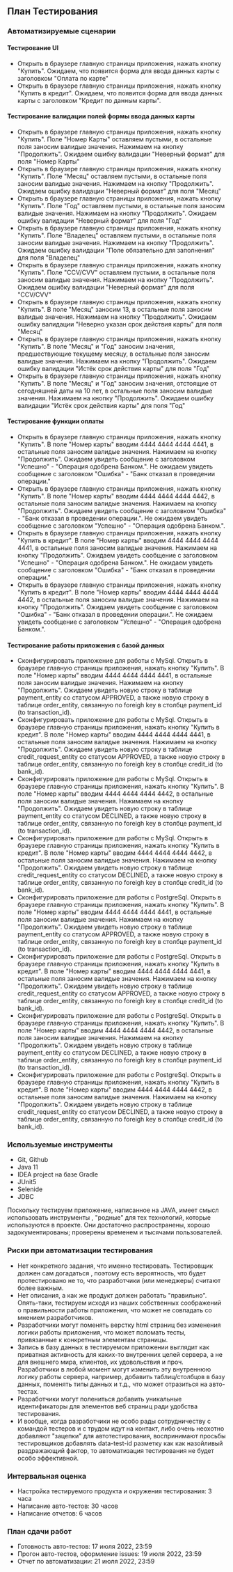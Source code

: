 ##  План Тестирования
### Автоматизируемые сценарии
#### Тестирование UI
* Открыть в браузере главную страницы приложения, нажать кнопку "Купить". Ожидаем, что появится форма для ввода данных карты с заголовком "Оплата по карте"
* Открыть в браузере главную страницы приложения, нажать кнопку "Купить в кредит". Ожидаем, что появится форма для ввода данных карты с заголовком "Кредит по данным карты".
#### Тестирование валидации полей формы ввода данных карты
* Открыть в браузере главную страницы приложения, нажать кнопку "Купить". Поле "Номер Карты" оставляем пустыми, в остальные поля заносим валидые значения. Нажимаем на кнопку "Продолжить". Ожидаем ошибку валидации "Неверный формат" для поля "Номер Карты"
* Открыть в браузере главную страницы приложения, нажать кнопку "Купить". Поле "Месяц" оставляем пустыми, в остальные поля заносим валидые значения. Нажимаем на кнопку "Продолжить". Ожидаем ошибку валидации "Неверный формат" для поля "Месяц"
* Открыть в браузере главную страницы приложения, нажать кнопку "Купить". Поле "Год" оставляем пустыми, в остальные поля заносим валидые значения. Нажимаем на кнопку "Продолжить". Ожидаем ошибку валидации "Неверный формат" для поля "Год"
* Открыть в браузере главную страницы приложения, нажать кнопку "Купить". Поле "Владелец" оставляем пустыми, в остальные поля заносим валидые значения. Нажимаем на кнопку "Продолжить". Ожидаем ошибку валидации "Поле обязательно для заполнения" для поля "Владелец"
* Открыть в браузере главную страницы приложения, нажать кнопку "Купить". Поле "CCV/CVV" оставляем пустыми, в остальные поля заносим валидые значения. Нажимаем на кнопку "Продолжить". Ожидаем ошибку валидации "Неверный формат" для поля "CCV/CVV"
* Открыть в браузере главную страницы приложения, нажать кнопку "Купить". В поле "Месяц" заносим 13, в остальные поля заносим валидые значения. Нажимаем на кнопку "Продолжить". Ожидаем ошибку валидации "Неверно указан срок действия карты" для поля "Месяц"
* Открыть в браузере главную страницы приложения, нажать кнопку "Купить". В поле "Месяц" и "Год" заносим значения, предшествующие текущему месяцу, в остальные поля заносим валидые значения. Нажимаем на кнопку "Продолжить". Ожидаем ошибку валидации "Истёк срок действия карты" для поля "Год"
* Открыть в браузере главную страницы приложения, нажать кнопку "Купить". В поле "Месяц" и "Год" заносим значения, отстоящие от сегодняшней даты на 10 лет, в остальные поля заносим валидые значения. Нажимаем на кнопку "Продолжить". Ожидаем ошибку валидации "Истёк срок действия карты" для поля "Год"

 #### Тестирование функции оплаты
* Открыть в браузере главную страницы приложения, нажать кнопку "Купить". В поле "Номер карты" вводим 4444 4444 4444 4441, в остальные поля заносим валидые значения. Нажимаем на кнопку "Продолжить". Ожидаем увидеть сообщение с заголовком "Успешно" - "Операция одобрена Банком.". Не ожидаем увидеть сообщение с заголовком "Ошибка" - "Банк отказал в проведении операции." 
* Открыть в браузере главную страницы приложения, нажать кнопку "Купить". В поле "Номер карты" вводим 4444 4444 4444 4442, в остальные поля заносим валидые значения. Нажимаем на кнопку "Продолжить". Ожидаем увидеть сообщение с заголовком "Ошибка" - "Банк отказал в проведении операции.". Не ожидаем увидеть сообщение с заголовком "Успешно" - "Операция одобрена Банком.".  
* Открыть в браузере главную страницы приложения, нажать кнопку "Купить в кредит". В поле "Номер карты" вводим 4444 4444 4444 4441, в остальные поля заносим валидые значения. Нажимаем на кнопку "Продолжить". Ожидаем увидеть сообщение с заголовком "Успешно" - "Операция одобрена Банком.". Не ожидаем увидеть сообщение с заголовком "Ошибка" - "Банк отказал в проведении операции."
* Открыть в браузере главную страницы приложения, нажать кнопку "Купить в кредит". В поле "Номер карты" вводим 4444 4444 4444 4442, в остальные поля заносим валидые значения. Нажимаем на кнопку "Продолжить". Ожидаем увидеть сообщение с заголовком "Ошибка" - "Банк отказал в проведении операции.". Не ожидаем увидеть сообщение с заголовком "Успешно" - "Операция одобрена Банком.".  

#### Тестирование работы приложения с базой данных
* Сконфигурировать приложение для работы с MySql. Открыть в браузере главную страницы приложения, нажать кнопку "Купить". В поле "Номер карты" вводим 4444 4444 4444 4441, в остальные поля заносим валидые значения. Нажимаем на кнопку "Продолжить". Ожидаем увидеть новую строку в таблице payment_entity со статусом APPROVED, а также новую строку в таблице order_entity, связанную по foreigh key в столбце payment_id (to transaction_id).
* Сконфигурировать приложение для работы с MySql. Открыть в браузере главную страницы приложения, нажать кнопку "Купить в кредит". В поле "Номер карты" вводим 4444 4444 4444 4441, в остальные поля заносим валидые значения. Нажимаем на кнопку "Продолжить". Ожидаем увидеть новую строку в таблице credit_request_entity со статусом APPROVED, а также новую строку в таблице order_entity, связанную по foreigh key в столбце credit_id (to bank_id).
* Сконфигурировать приложение для работы с MySql. Открыть в браузере главную страницы приложения, нажать кнопку "Купить". В поле "Номер карты" вводим 4444 4444 4444 4442, в остальные поля заносим валидые значения. Нажимаем на кнопку "Продолжить". Ожидаем увидеть новую строку в таблице payment_entity со статусом DECLINED, а также новую строку в таблице order_entity, связанную по foreigh key в столбце payment_id (to transaction_id).
* Сконфигурировать приложение для работы с MySql. Открыть в браузере главную страницы приложения, нажать кнопку "Купить в кредит". В поле "Номер карты" вводим 4444 4444 4444 4442, в остальные поля заносим валидые значения. Нажимаем на кнопку "Продолжить". Ожидаем увидеть новую строку в таблице credit_request_entity со статусом DECLINED, а также новую строку в таблице order_entity, связанную по foreigh key в столбце credit_id (to bank_id).
* Сконфигурировать приложение для работы с PostgreSql. Открыть в браузере главную страницы приложения, нажать кнопку "Купить". В поле "Номер карты" вводим 4444 4444 4444 4441, в остальные поля заносим валидые значения. Нажимаем на кнопку "Продолжить". Ожидаем увидеть новую строку в таблице payment_entity со статусом APPROVED, а также новую строку в таблице order_entity, связанную по foreigh key в столбце payment_id (to transaction_id).
* Сконфигурировать приложение для работы с PostgreSql. Открыть в браузере главную страницы приложения, нажать кнопку "Купить в кредит". В поле "Номер карты" вводим 4444 4444 4444 4441, в остальные поля заносим валидые значения. Нажимаем на кнопку "Продолжить". Ожидаем увидеть новую строку в таблице credit_request_entity со статусом APPROVED, а также новую строку в таблице order_entity, связанную по foreigh key в столбце credit_id (to bank_id).
* Сконфигурировать приложение для работы с PostgreSql. Открыть в браузере главную страницы приложения, нажать кнопку "Купить". В поле "Номер карты" вводим 4444 4444 4444 4442, в остальные поля заносим валидые значения. Нажимаем на кнопку "Продолжить". Ожидаем увидеть новую строку в таблице payment_entity со статусом DECLINED, а также новую строку в таблице order_entity, связанную по foreigh key в столбце payment_id (to transaction_id).
* Сконфигурировать приложение для работы с PostgreSql. Открыть в браузере главную страницы приложения, нажать кнопку "Купить в кредит". В поле "Номер карты" вводим 4444 4444 4444 4442, в остальные поля заносим валидые значения. Нажимаем на кнопку "Продолжить". Ожидаем увидеть новую строку в таблице credit_request_entity со статусом DECLINED, а также новую строку в таблице order_entity, связанную по foreigh key в столбце credit_id (to bank_id).

### Используемые инструменты
* Git, Github
* Java 11
* IDEA project на базе Gradle
* JUnit5
* Selenide
* JDBC

Поскольку тестируем приложение, написанное на JAVA, имеет смысл использовать инструменты ,  "родные" для тех технологий, которые используются в проекте. Они достаточно распространены, хорошо задокументированы; проверены временем и тысячами пользователей.

### Риски при автоматизации тестирования
* Нет конкретного задания, что именно тестировать. Тестировщик должен сам догадаться , поэтому есть вероятность, что будет протестировано не то, что разработчики  (или менеджеры) считают более важным.
* Нет описания, а как же продукт должен работать "правильно". Опять-таки, тестируем исходя из наших собственных соображений о правильности работы приложения, что может не совпадать со мнением разработчиков.
* Разработчики могут поменять верстку html страниц без изменения логики работы приложения, что может поломать тесты, привязанные к конкретным элементам страницы.
* Запись в базу данных в тестируемом приложении выглядит как приватная активность для каких-то внутренних целей сервера, а не для внешнего мира, клиентов, их удовольствия  и проч. Разработчики в любой момент могут изменить эту внутреннюю логику работы сервера, например, добавить таблиц/столбцов в базу данных, поменять типы данных и т.д., что может отразиться на авто-тестах.
* Разработчики могут полениться добавить уникальные идентификаторы для элементов веб страниц ради удобства тестирования.
* И вообще, когда разработчики не особо рады сотрудничеству с командой тестеров и с трудом идут на контакт, либо очень неохотно добавляют "зацепки" для автотестирования, воспринимают просьбы тестировщиков добавлять data-test-id разметку как как назойливый раздражающий фактор, то автоматизация тестирования не будет особо эффективной.

### Интервальная оценка
* Настройка тестируемого продукта и окружения тестирования: 3 часа
* Написание авто-тестов: 30 часов
* Написание отчетов: 6 часов

### План сдачи работ
* Готовность авто-тестов: 17 июля 2022, 23:59
* Прогон авто-тестов, оформление issues: 19 июля 2022, 23:59
* Отчет по автоматизации: 21 июля 2022, 23:59


